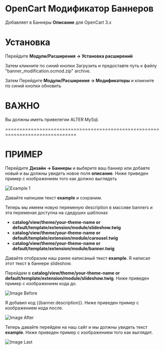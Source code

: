 # OpenCart Модификатор Баннеров
Добавляет в Баннеры **Описание** для OpenCart 3.x

# Установка

Перейдите **Модули/Расширения -> Установка расширений**

Затем кликните по синий кнопки Загрузить и предоставте путь к файлу "banner_modification.ocmod.zip" archive.

Затем Перейдите **Модули/Расширения -> Модификаторы** и кликните по синий кнопки обновить

# ВАЖНО

Вы должны иметь привелегии ALTER MySql.

===============================================================================

# ПРИМЕР

Перейдите **Дизайн -> Баннеры** и выберите ваш баннер или добавте новый и вы должны увидеть новое поля **описание**. Ниже приведен пример с изображением того как должно выглядеть

![Example 1](https://github.com/azikooo777/opencart-banners-modification/blob/master/images/example-1.png)

Давайте напишем текст **example** и сохраним.

Теперь мы имеем новую переменую description в массиве banners
и эта переменая доступна на сдедуших шаблонах
  * **catalog/view/theme/your-theme-name or default/template/extension/module/slideshow.twig**
  * **catalog/view/theme/your-theme-name or default/template/extension/module/carousel.twig**
  * **catalog/view/theme/your-theme-name or default/template/extension/module/banner.twig**
  
Давайте отобразим наш ранее написаный текст **example**. Я написал этот текст в баннере slideshow.

Перейдем в **catalog/view/theme/your-theme-name or default/template/extension/module/slideshow.twig**. Ниже приведен пример с изображением кода до.

![Image Before](https://github.com/azikooo777/opencart-banners-modification/blob/master/images/example-2.png)

Я добавил код {{banner.description}}. Ниже приведен пример с изображением кода после.

![Image After](https://github.com/azikooo777/opencart-banners-modification/blob/master/images/example-3.png)

Теперь давайте перейдем на наш сайт и мы должны увидеть текст **example**. Ниже приведен пример с изображением того как выглядит.

![Image Last](https://github.com/azikooo777/opencart-banners-modification/blob/master/images/example-4.png)
